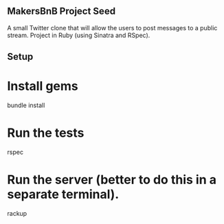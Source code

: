 ## MakersBnB Project Seed

A small Twitter clone that will allow the users to post messages to a public stream.
Project in Ruby (using Sinatra and RSpec).


## Setup

# Install gems
bundle install

# Run the tests
rspec

# Run the server (better to do this in a separate terminal).
rackup
